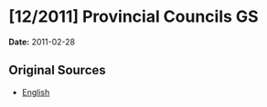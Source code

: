 # [12/2011] Provincial Councils GS

**Date:** 2011-02-28

## Original Sources

- [English](https://documents.gov.lk/view/bills/2011/2/12-2011_E.pdf)
